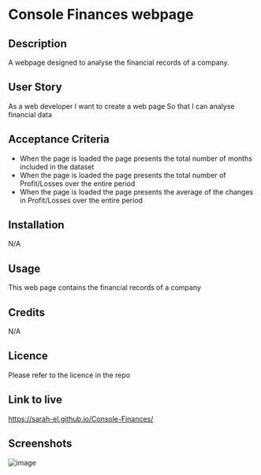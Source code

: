 # Console Finances webpage

## Description
A webpage designed to analyse the financial records of a company.

## User Story
As a web developer
I want to create a web page
So that I can analyse financial data

## Acceptance Criteria

* When the page is loaded the page presents the total number of months included in the dataset
* When the page is loaded the page presents the total number of Profit/Losses over the entire period
* When the page is loaded the page presents the average of the changes in Profit/Losses over the entire period

## Installation
N/A

## Usage
This web page contains the financial records of a company

## Credits
N/A

## Licence
Please refer to the licence in the repo

## Link to live
https://sarah-el.github.io/Console-Finances/

## Screenshots
![image](https://user-images.githubusercontent.com/117095370/204275321-1d66f2de-fe5b-473d-bc35-33ec87fb5c4e.png)
